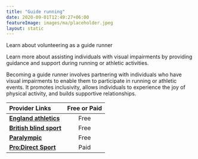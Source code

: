 ```yaml
---
title: "Guide running"
date: 2020-09-01T12:49:27+06:00
featureImage: images/ma/placeholder.jpeg
layout: static
---
```


Learn about volunteering as a guide runner

Learn more about assisting individuals with visual impairments by providing guidance and support during running or athletic activities.

Becoming a guide runner involves partnering with individuals who have visual impairments to enable them to participate in running or athletic events. It promotes inclusivity, allows individuals to experience the joy of physical activity, and builds supportive relationships.

| Provider Links      | Free or Paid  |  
| :-----------          | :--------------:      |  
| [**England athletics**](https://www.englandathletics.org/take-part/programmes/findaguide/become-a-guide-runner/) | Free | 
| [**British blind sport**](https://britishblindsport.org.uk/membership/bbs-sports/guide-running/) | Free  | 
| [**Paralympic**](https://www.paralympic.org/news/para-athletics-explained-guide-running) | Free | 
| [**Pro:Direct Sport**](https://www.awin1.com/cread.php?awinmid=6667&awinaffid=1198638&ued=https%3A%2F%2Fwww.prodirectsport.com%2Frunning%2F) | Paid | 
  

<br/><br/>






